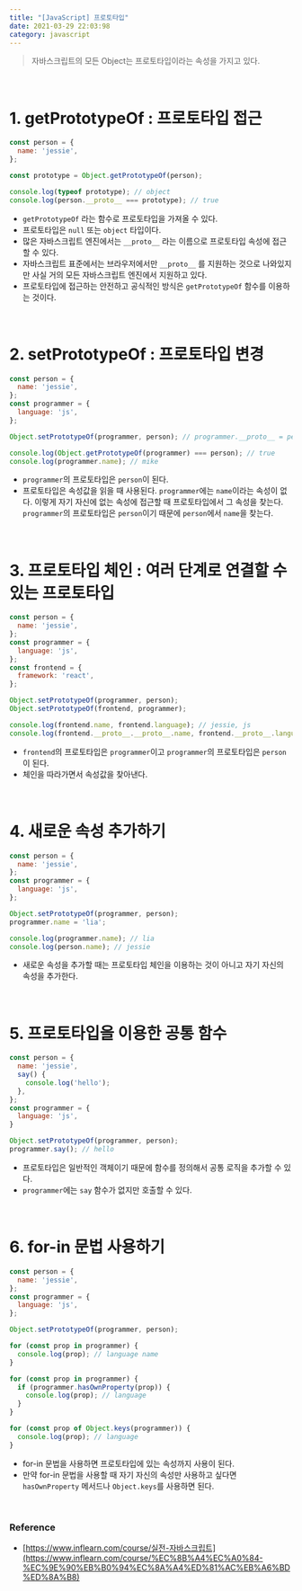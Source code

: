 ```yaml
---
title: "[JavaScript] 프로토타입"
date: 2021-03-29 22:03:98
category: javascript
---
```


> 자바스크립트의 모든 Object는 프로토타입이라는 속성을 가지고 있다.

<br />

# 1. getPrototypeOf : 프로토타입 접근

```js
const person = {
  name: 'jessie',
};

const prototype = Object.getPrototypeOf(person);

console.log(typeof prototype); // object
console.log(person.__proto__ === prototype); // true
```

- `getPrototypeOf` 라는 함수로 프로토타입을 가져올 수 있다.
- 프로토타입은 `null` 또는 `object` 타입이다.
- 많은 자바스크립트 엔진에서는 `__proto__` 라는 이름으로 프로토타입 속성에 접근할 수 있다.
- 자바스크립트 표준에서는 브라우저에서만 `__proto__` 를 지원하는 것으로 나와있지만 사실 거의 모든 자바스크립트 엔진에서 지원하고 있다.
- 프로토타입에 접근하는 안전하고 공식적인 방식은 `getPrototypeOf` 함수를 이용하는 것이다.

<br />

# 2. setPrototypeOf : 프로토타입 변경

```js
const person = {
  name: 'jessie',
};
const programmer = {
  language: 'js',
};

Object.setPrototypeOf(programmer, person); // programmer.__proto__ = person 과 동일

console.log(Object.getPrototypeOf(programmer) === person); // true
console.log(programmer.name); // mike
```

- `programmer`의 프로토타입은 `person`이 된다.
- 프로토타입은 속성값을 읽을 때 사용된다. `programmer`에는 `name`이라는 속성이 없다. 이렇게 자기 자신에 없는 속성에 접근할 때 프로토타입에서 그 속성을 찾는다.
`programmer`의 프로토타입은 `person`이기 때문에 `person`에서 `name`을 찾는다.

<br />

# 3. 프로토타입 체인 : 여러 단계로 연결할 수 있는 프로토타입

```js
const person = {
  name: 'jessie',
};
const programmer = {
  language: 'js',
};
const frontend = {
  framework: 'react',
};

Object.setPrototypeOf(programmer, person);
Object.setPrototypeOf(frontend, programmer);

console.log(frontend.name, frontend.language); // jessie, js
console.log(frontend.__proto__.__proto__.name, frontend.__proto__.language); // jessie, js
```

- `frontend`의 프로토타입은 `programmer`이고 `programmer`의 프로토타입은 `person`이 된다.
- 체인을 따라가면서 속성값을 찾아낸다.

<br />

# 4. 새로운 속성 추가하기

```js
const person = {
  name: 'jessie',
};
const programmer = {
  language: 'js',
};

Object.setPrototypeOf(programmer, person);
programmer.name = 'lia';

console.log(programmer.name); // lia
console.log(person.name); // jessie
```

- 새로운 속성을 추가할 때는 프로토타입 체인을 이용하는 것이 아니고 자기 자신의 속성을 추가한다.

<br />

# 5. 프로토타입을 이용한 공통 함수

```js
const person = {
  name: 'jessie',
  say() {
    console.log('hello');
  },
};
const programmer = {
  language: 'js',
}

Object.setPrototypeOf(programmer, person);
programmer.say(); // hello
```

- 프로토타입은 일반적인 객체이기 때문에 함수를 정의해서 공통 로직을 추가할 수 있다.
- `programmer`에는 `say` 함수가 없지만 호출할 수 있다.

<br />

# 6. for-in 문법 사용하기

```js
const person = {
  name: 'jessie',
};
const programmer = {
  language: 'js',
};

Object.setPrototypeOf(programmer, person);

for (const prop in programmer) {
  console.log(prop); // language name
}

for (const prop in programmer) {
  if (programmer.hasOwnProperty(prop)) {
    console.log(prop); // language
  }
}

for (const prop of Object.keys(programmer)) {
  console.log(prop); // language
}
```

- for-in 문법을 사용하면 프로토타입에 있는 속성까지 사용이 된다.
- 만약 for-in 문법을 사용할 때 자기 자신의 속성만 사용하고 싶다면 `hasOwnProperty` 메서드나 `Object.keys`를 사용하면 된다.

<br>

### Reference
- [https://www.inflearn.com/course/실전-자바스크립트](https://www.inflearn.com/course/%EC%8B%A4%EC%A0%84-%EC%9E%90%EB%B0%94%EC%8A%A4%ED%81%AC%EB%A6%BD%ED%8A%B8)